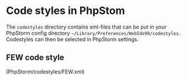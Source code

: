 # Code styles in PhpStom

The `codestyles` directory contains xml-files that can be put in your PhpStorm config directory `~/Library/Preferences/WebIde90/codestyles`.
Codestyles can then be selected in PhpStorm settings.

## FEW code style
(PhpStorm/codestyles/FEW.xml)
